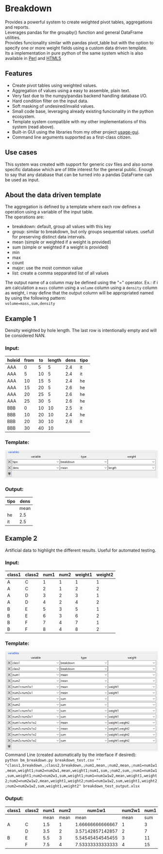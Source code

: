 # Breakdown
Provides a powerful system to create weighted pivot tables, aggregations and reports.  
Leverages pandas for the groupby() function and general DataFrame utilities.  
Provides funcionality similar with pandas pivot_table but with the option to specify one or more weight fields using a custom data driven template.  
Its a implementation in pure python of the same system which is also available in [Perl](https://github.com/pemn/Namedtable) and [HTML5](https://github.com/pemn/ui_grid_breakdown)

## Features
 - Create pivot tables using weighted values.
 - Aggregation of values using a easy to assemble, plain text.
 - Very fast due to the numpy/pandas backend handling database I/O.
 - Hard condition filter on the input data.
 - Soft masking of undesired/invalid values.
 - Small code base, leveraging already existing funcionality in the python ecosystem.
 - Template system compatible with my other implementations of this system (read above).
 - Built-in GUI using the libraries from my other project [usage-gui](https://github.com/pemn/usage-gui).
 - Command line arguments supported as a first-class citizen.

## Use cases
This system was created with support for generic csv files and also some specific database which are of little interest for the general public. Enough to say that any database that can be turned into a pandas DataFrame can be used as input.  

## About the data driven template
The aggregation is defined by a template where each row defines a operation using a variable of the input table.  
The operations are:  
 - breakdown: default, group all values with this key
 - group: similar to breakdown, but only groups sequential values. usefull for preserving distinct data intervals.
 - mean (simple or weighted if a weight is provided)
 - sum (simple or weighted if a weight is provided)
 - min
 - max
 - count
 - major: use the most common value
 - list: create a comma sepparated list of all values
 
The output name of a column may be defined using the "=" operator. Ex.: if i am calculation a `mass` column using a `volume` column using a `density` column as weight, i may define that the output column will be appropriated named by using the following pattern:  
`volume=mass,sum,density`  

## Example 1
Density weighted by hole length. The last row is intentionally empty and will be considered NAN.  
### Input:  
 | holeid	 | from	 | to	 | length | dens | tipo	 | 
 | ---	 | ---	 | ---	 | ---	 | --- | ---	 | 
 | AAA	 | 0	 | 5	 | 5	 | 2.4 | it	 | 
 | AAA	 | 5	 | 10	 | 5	 | 2.4 | it	 | 
 | AAA	 | 10	 | 15	 | 5	 | 2.4 | he	 | 
 | AAA	 | 15	 | 20	 | 5	 | 2.6 | he	 | 
 | AAA	 | 20	 | 25	 | 5	 | 2.6 | he	 | 
 | AAA	 | 25	 | 30	 | 5	 | 2.6 | he	 | 
 | BBB	 | 0	 | 10	 | 10	 | 2.5 | it	 | 
 | BBB	 | 10	 | 20	 | 10	 | 2.4 | he	 | 
 | BBB	 | 20	 | 30	 | 10	 | 2.6 | it	 | 
 | BBB	 | 30	 | 40	 | 10	 | 	 |   |
### Template:  
![template_simple](./assets/asset2simple.png?raw=true)  
### Output:
 | tipo	 | dens	 | 
 | ---	 | ---	 | 
 | 	 | mean	 | 
 | he	 | 2.5	 | 
 | it	 | 2.5	 | 


## Example 2
Artificial data to highlight the different results. Useful for automated testing.  
### Input:  

 | class1	 | class2	 | num1	 | num2	 | weight1	 | weight2	|
 | ---	 | ---	 | ---	 | ---	 | ---	 | ---	|
 | A	 | C	 | 1	 | 1	 | 1	 | 1	|
 | A	 | C	 | 2	 | 1	 | 2	 | 2	|
 | A	 | D	 | 3	 | 2	 | 3	 | 1	|
 | A	 | D	 | 4	 | 2	 | 4	 | 2	|
 | B	 | E	 | 5	 | 3	 | 5	 | 1	|
 | B	 | E	 | 6	 | 3	 | 6	 | 2	|
 | B	 | F	 | 7	 | 4	 | 7	 | 1	|
 | B	 | F	 | 8	 | 4	 | 8	 | 2	|
 
 
### Template:  
![template_grid](./assets/asset1grid.png?raw=true)  
Command Line (created automatically by the interface if desired):  
`python bm_breakdown.py breakdown_test.csv "" "class1,breakdown,;class2,breakdown,;num1,mean,;num2,mean,;num1=num1w1,mean,weight1;num2=num2w1,mean,weight1;num1,sum,;num2,sum,;num1=num1w1,sum,weight1;num2=num2w1,sum,weight1;num1=num1w1w2,mean,weight1,weight2;num2=num2w1w2,mean,weight1,weight2;num1=num1w1w2,sum,weight1,weight2;num2=num2w1w2,sum,weight1,weight2" breakdown_test_output.xlsx`

### Output:  

 | class1	 | class2	 | num1	 | num2	 | num1w1	 | num2w1	 | num1	 | num2	 | num1w1	 | num2w1	 | num1w1w2	 | num2w1w2	 | num1w1w2	 | num2w1w2	|
 | ---	 | ---	 | ---	 | ---	 | ---	 | ---	 | ---	 | ---	 | ---	 | ---	 | ---	 | ---	 | ---	 | ---	|
 | 	 | 	 | mean	 | mean	 | mean	 | mean	 | sum	 | sum	 | sum	 | sum	 | mean	 | mean	 | sum	 | sum	|
 | A	 | C	 | 1.5	 | 1	 | 1.66666666666667	 | 1	 | 3	 | 2	 | 5	 | 3	 | 1.8	 | 1	 | 9	 | 5	|
 | 	 | D	 | 3.5	 | 2	 | 3.57142857142857	 | 2	 | 7	 | 4	 | 25	 | 14	 | 3.72727272727273	 | 2	 | 41	 | 22	|
 | B	 | E	 | 5.5	 | 3	 | 5.54545454545455	 | 3	 | 11	 | 6	 | 61	 | 33	 | 5.70588235294118	 | 3	 | 97	 | 51	|
 | 	 | F	 | 7.5	 | 4	 | 7.53333333333333	 | 4	 | 15	 | 8	 | 113	 | 60	 | 7.69565217391304	 | 4	 | 177	 | 92	|


 


